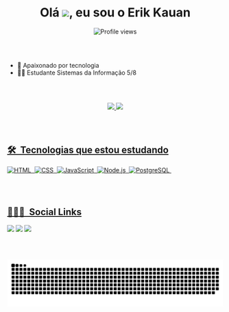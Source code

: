 <h1 align="center">Olá <img src="https://raw.githubusercontent.com/kaueMarques/kaueMarques/master/hi.gif" width="30px">, eu sou o Erik Kauan</h1>
<p align="center"> <img src="https://komarev.com/ghpvc/?username=erikkauan&color=blueviolet" alt="Profile views" /> </p>

<br><br>

- 🔭 Apaixonado por tecnologia
- 👨‍💻 Estudante Sistemas da Informação 5/8

<br><br>

<div align="center">
  <a href="https://github.com/erikkauan">
  <img height="165em" src="https://github-readme-stats.vercel.app/api?username=erikkauan&show_icons=true&theme=cobalt&include_all_commits=true&count_private=true"/>
  <img height="165em" src="https://github-readme-stats.vercel.app/api/top-langs/?username=erikkauan&layout=compact&langs_count=7&theme=cobalt"/>
</div>

<br><br> 
  
## 🛠 &nbsp;Tecnologias que estou estudando
![HTML](https://img.shields.io/badge/-HTML-05122A?style=flat&logo=HTML5)&nbsp;
![CSS](https://img.shields.io/badge/-CSS-05122A?style=flat&logo=CSS3&logoColor=1572B6)&nbsp;
![JavaScript](https://img.shields.io/badge/-JavaScript-05122A?style=flat&logo=javascript)&nbsp;
![Node.js](https://img.shields.io/badge/-Node.js-05122A?style=flat&logo=node.js)&nbsp;
![PostgreSQL](https://img.shields.io/badge/-PostgreSQL-05122A?style=flat&logo=postgresql)&nbsp;
  
<br><br>

## 👨🏽‍🦲 &nbsp;Social Links
  
<div> 
  <a href="https://instagram.com/erikk_santoss" target="_blank"><img src="https://img.shields.io/badge/-Instagram-%23E4405F?style=for-the-badge&logo=instagram&logoColor=white" target="_blank"></a>
  <a href="mailto:serikkauan@gmail.com" target="_blank"><img src="https://img.shields.io/badge/-Gmail-%23333?style=for-the-badge&logo=gmail&logoColor=white" target="_blank"></a>
  <a href="https://www.linkedin.com/in/erik-kauan-santos-57553b1ab/" target="_blank"><img src="https://img.shields.io/badge/-LinkedIn-%230077B5?style=for-the-badge&logo=linkedin&logoColor=white" target="_blank"></a> 
 
  <br><br>
  
  ![Snake animation](https://github.com/ellen2121/ellen2121/blob/output/github-contribution-grid-snake.svg)
</div>
  

  
